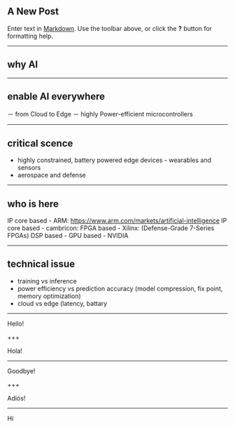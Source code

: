 ## A New Post

Enter text in [Markdown](http://daringfireball.net/projects/markdown/). Use the toolbar above, or click the **?** button for formatting help.

---
## why AI

---

## enable AI everywhere
－ from Cloud to Edge
－ highly Power-efficient microcontrollers

---

## critical scence
- highly constrained, battery powered edge devices - wearables and sensors
- aerospace and defense

---

## who is here
IP core based - ARM: https://www.arm.com/markets/artificial-intelligence
IP core based - cambricon: 
FPGA based    - Xilinx: (Defense-Grade 7-Series FPGAs)
DSP based     - 
GPU based     - NVIDIA

---

## technical issue

- training vs inference
- power efficiency vs prediction accuracy (model compression, fix point, memory optimization)
- cloud vs edge (latency, battary

---
Hello!

+++

Hola!

---

Goodbye!

+++

Adiós!

---

Hi
